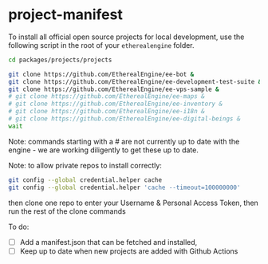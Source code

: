 # project-manifest

To install all official open source projects for local development, use the following script in the root of your `etherealengine` folder.

```bash
cd packages/projects/projects

git clone https://github.com/EtherealEngine/ee-bot &
git clone https://github.com/EtherealEngine/ee-development-test-suite &
git clone https://github.com/EtherealEngine/ee-vps-sample &
# git clone https://github.com/EtherealEngine/ee-maps &
# git clone https://github.com/EtherealEngine/ee-inventory &
# git clone https://github.com/EtherealEngine/ee-i18n &
# git clone https://github.com/EtherealEngine/ee-digital-beings &
wait
```

Note: commands starting with a # are not currently up to date with the engine - we are working diligently to get these up to date.

Note: to allow private repos to install correctly:
```bash
git config --global credential.helper cache
git config --global credential.helper 'cache --timeout=100000000'
```
then clone one repo to enter your Username & Personal Access Token, then run the rest of the clone commands


To do:

- [ ] Add a manifest.json that can be fetched and installed,
- [ ] Keep up to date when new projects are added with Github Actions
